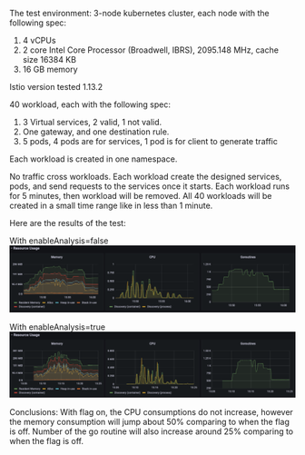 The test environment:
3-node kubernetes cluster, each node with the following spec:
   1. 4 vCPUs
   2. 2 core Intel Core Processor (Broadwell, IBRS), 2095.148 MHz, cache size 16384 KB
   3. 16 GB memory

Istio version tested 1.13.2

40 workload, each with the following spec:
   1. 3 Virtual services, 2 valid, 1 not valid.
   2. One gateway, and one destination rule.
   3. 5 pods, 4 pods are for services, 1 pod is for client to generate traffic

Each workload is created in one namespace.

No traffic cross workloads. Each workload create the designed services, pods, and
send requests to the services once it starts. Each workload runs for 5 minutes, then
workload will be removed. All 40 workloads will be created in a small time range like
in less than 1 minute.

Here are the results of the test:

With enableAnalysis=false
![flag is off](./flagoff.png)

With enableAnalysis=true
![flag is on](./flagon.png)


Conclusions:
With flag on, the CPU consumptions do not increase, however the memory consumption
will jump about 50% comparing to when the flag is off. Number of the go routine will
also increase around 25% comparing to when the flag is off.
